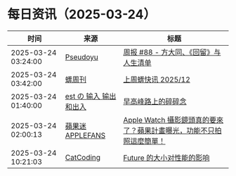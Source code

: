 ﻿# 每日资讯（2025-03-24）

|时间|来源|标题|
|---|---|---|
|2025-03-24 03:24:00|[Pseudoyu](https://www.pseudoyu.com/zh/index.xml)|[周报 #88 - 方大同、《回留》与人生清单](https://www.pseudoyu.com/zh/2025/03/24/weekly_review_88/)|
|2025-03-24 03:42:00|[蠎周刊](https://weekly.pychina.org/feeds/all.atom.xml)|[上周蠎快讯 2025/12](https://weekly.pychina.org/pyrecap/pyrw-2512.html)|
|2025-03-24 01:40:00|[est の 输入 输出和出入](https://blog.est.im/rss)|[早高峰路上的碎碎念](https://blog.est.im/2025/stderr-01)|
|2025-03-24 02:00:13|[蘋果迷 APPLEFANS](https://applefans.today/feed/)|[Apple Watch 攝影鏡頭真的要來了？蘋果計畫曝光，功能不只拍照這麼簡單！](https://applefans.today/2025-03-apple-watch-cameras-rumors/)|
|2025-03-24 10:21:03|[CatCoding](https://catcoding.me/atom.xml)|[Future 的大小对性能的影响](http://catcoding.me/p/future-size-perf/)|
